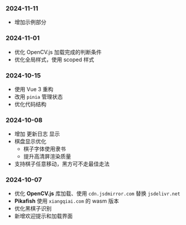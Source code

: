 ### 2024-11-11
- 增加示例部分

### 2024-11-01
- 优化 OpenCV.js 加载完成的判断条件
- 优化全局样式，使用 scoped 样式

### 2024-10-15
- 使用 Vue 3 重构
- 改用 `pinia` 管理状态
- 优化代码结构

### 2024-10-08
- 增加 更新日志 显示
- 棋盘显示优化
  - 棋子字体使用隶书
  - 提升高清屏渲染质量
- 支持棋子任意移动，黑方可不走最佳走法

### 2024-10-07
- 优化 **OpenCV.js** 库加载、使用 `cdn.jsdmirror.com` 替换 `jsdelivr.net`
- **Pikafish** 使用 `xiangqiai.com` 的 wasm 版本
- 优化黑棋子识别
- 新增欢迎提示和加载界面
